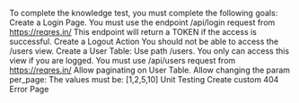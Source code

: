 To complete the knowledge test, you must complete the following goals: 
Create a Login Page.
You must use the endpoint /api/login request from https://reqres.in/
This endpoint will return a TOKEN if the access is successful.
Create a Logout Action
You should not be able to access the /users view.
Create a User Table: Use path /users. 
You only can access this view if you are logged.
You must use /api/users request from https://reqres.in/
Allow paginating on User Table.
Allow changing the param per_page: The values must be: [1,2,5,10]
Unit Testing
Create custom 404 Error Page